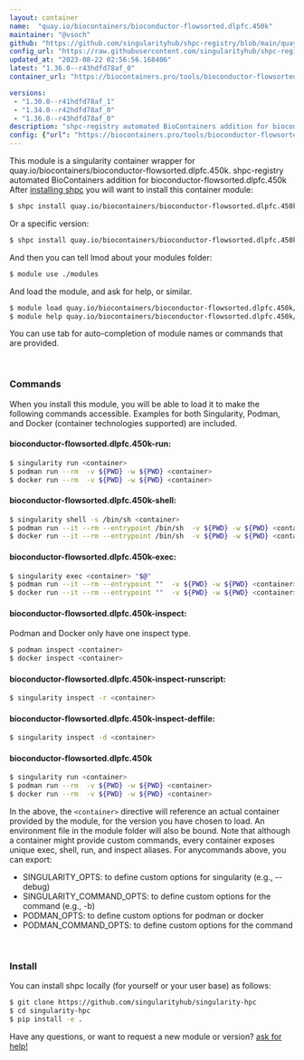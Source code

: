 ```yaml
---
layout: container
name:  "quay.io/biocontainers/bioconductor-flowsorted.dlpfc.450k"
maintainer: "@vsoch"
github: "https://github.com/singularityhub/shpc-registry/blob/main/quay.io/biocontainers/bioconductor-flowsorted.dlpfc.450k/container.yaml"
config_url: "https://raw.githubusercontent.com/singularityhub/shpc-registry/main/quay.io/biocontainers/bioconductor-flowsorted.dlpfc.450k/container.yaml"
updated_at: "2023-08-22 02:56:56.168406"
latest: "1.36.0--r43hdfd78af_0"
container_url: "https://biocontainers.pro/tools/bioconductor-flowsorted.dlpfc.450k"

versions:
 - "1.30.0--r41hdfd78af_1"
 - "1.34.0--r42hdfd78af_0"
 - "1.36.0--r43hdfd78af_0"
description: "shpc-registry automated BioContainers addition for bioconductor-flowsorted.dlpfc.450k"
config: {"url": "https://biocontainers.pro/tools/bioconductor-flowsorted.dlpfc.450k", "maintainer": "@vsoch", "description": "shpc-registry automated BioContainers addition for bioconductor-flowsorted.dlpfc.450k", "latest": {"1.36.0--r43hdfd78af_0": "sha256:16068db3e9437564f7fc0269eb2bea4734e61759e50d13e95e2960b2ba38efd4"}, "tags": {"1.30.0--r41hdfd78af_1": "sha256:52726aa4074cc4d1b95ad77c2fabaaf4d7eccf37a2518d21b19276bac8e4af00", "1.34.0--r42hdfd78af_0": "sha256:07d7216a43a50ba45e36fa2d4a4c6f11f79fd4e90d700b6e9199861e1fa44fe4", "1.36.0--r43hdfd78af_0": "sha256:16068db3e9437564f7fc0269eb2bea4734e61759e50d13e95e2960b2ba38efd4"}, "docker": "quay.io/biocontainers/bioconductor-flowsorted.dlpfc.450k"}
---
```


This module is a singularity container wrapper for quay.io/biocontainers/bioconductor-flowsorted.dlpfc.450k.
shpc-registry automated BioContainers addition for bioconductor-flowsorted.dlpfc.450k
After [installing shpc](#install) you will want to install this container module:


```bash
$ shpc install quay.io/biocontainers/bioconductor-flowsorted.dlpfc.450k
```

Or a specific version:

```bash
$ shpc install quay.io/biocontainers/bioconductor-flowsorted.dlpfc.450k:1.36.0--r43hdfd78af_0
```

And then you can tell lmod about your modules folder:

```bash
$ module use ./modules
```

And load the module, and ask for help, or similar.

```bash
$ module load quay.io/biocontainers/bioconductor-flowsorted.dlpfc.450k/1.36.0--r43hdfd78af_0
$ module help quay.io/biocontainers/bioconductor-flowsorted.dlpfc.450k/1.36.0--r43hdfd78af_0
```

You can use tab for auto-completion of module names or commands that are provided.

<br>

### Commands

When you install this module, you will be able to load it to make the following commands accessible.
Examples for both Singularity, Podman, and Docker (container technologies supported) are included.

#### bioconductor-flowsorted.dlpfc.450k-run:

```bash
$ singularity run <container>
$ podman run --rm  -v ${PWD} -w ${PWD} <container>
$ docker run --rm  -v ${PWD} -w ${PWD} <container>
```

#### bioconductor-flowsorted.dlpfc.450k-shell:

```bash
$ singularity shell -s /bin/sh <container>
$ podman run --it --rm --entrypoint /bin/sh  -v ${PWD} -w ${PWD} <container>
$ docker run --it --rm --entrypoint /bin/sh  -v ${PWD} -w ${PWD} <container>
```

#### bioconductor-flowsorted.dlpfc.450k-exec:

```bash
$ singularity exec <container> "$@"
$ podman run --it --rm --entrypoint ""  -v ${PWD} -w ${PWD} <container> "$@"
$ docker run --it --rm --entrypoint ""  -v ${PWD} -w ${PWD} <container> "$@"
```

#### bioconductor-flowsorted.dlpfc.450k-inspect:

Podman and Docker only have one inspect type.

```bash
$ podman inspect <container>
$ docker inspect <container>
```

#### bioconductor-flowsorted.dlpfc.450k-inspect-runscript:

```bash
$ singularity inspect -r <container>
```

#### bioconductor-flowsorted.dlpfc.450k-inspect-deffile:

```bash
$ singularity inspect -d <container>
```



#### bioconductor-flowsorted.dlpfc.450k

```bash
$ singularity run <container>
$ podman run --rm  -v ${PWD} -w ${PWD} <container>
$ docker run --rm  -v ${PWD} -w ${PWD} <container>
```


In the above, the `<container>` directive will reference an actual container provided
by the module, for the version you have chosen to load. An environment file in the
module folder will also be bound. Note that although a container
might provide custom commands, every container exposes unique exec, shell, run, and
inspect aliases. For anycommands above, you can export:

 - SINGULARITY_OPTS: to define custom options for singularity (e.g., --debug)
 - SINGULARITY_COMMAND_OPTS: to define custom options for the command (e.g., -b)
 - PODMAN_OPTS: to define custom options for podman or docker
 - PODMAN_COMMAND_OPTS: to define custom options for the command

<br>

### Install

You can install shpc locally (for yourself or your user base) as follows:

```bash
$ git clone https://github.com/singularityhub/singularity-hpc
$ cd singularity-hpc
$ pip install -e .
```

Have any questions, or want to request a new module or version? [ask for help!](https://github.com/singularityhub/singularity-hpc/issues)
